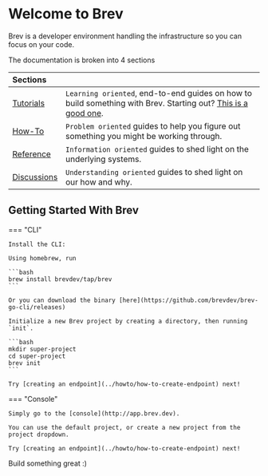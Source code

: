# Welcome to Brev

Brev is a developer environment handling the infrastructure so you can focus on your code.


<!-- For full documentation visit [mkdocs.org](index2.md). -->

<!-- ## How can these docs best help? -->

The documentation is broken into 4 sections

|    Sections                            |                                      |
| :------------------------------------  | :----------------------------------- |
| [Tutorials](tutorials/index.md)        | `Learning oriented`, end-to-end guides on how to build something with Brev. Starting out? [This is a good one](index.md).  |
| [How-To](howto/index.md)               | `Problem oriented` guides to help you figure out something you might be working through.  |
| [Reference](reference/index.md)        | `Information oriented` guides to shed light on the underlying systems. |
| [Discussions](discussions/index.md)    | `Understanding oriented` guides to shed light on our how and why. |



## Getting Started With Brev

=== "CLI"

    Install the CLI: 

    Using homebrew, run

    ```bash
    brew install brevdev/tap/brev
    ```

    Or you can download the binary [here](https://github.com/brevdev/brev-go-cli/releases)

    Initialize a new Brev project by creating a directory, then running `init`.

    ```bash
    mkdir super-project
    cd super-project
    brev init
    ```

    Try [creating an endpoint](../howto/how-to-create-endpoint) next!


=== "Console"
    
    Simply go to the [console](http://app.brev.dev).

    You can use the default project, or create a new project from the project dropdown.

    Try [creating an endpoint](../howto/how-to-create-endpoint) next!

Build something great :)